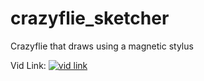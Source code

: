 # crazyflie_sketcher
Crazyflie that draws using a magnetic stylus


Vid Link:
[![vid link](https://img.youtube.com/vi/jex1lPUhJAU/0.jpg)](https://youtu.be/jex1lPUhJAU)


